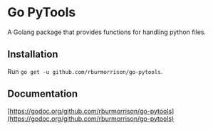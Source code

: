 # Go PyTools

A Golang package that provides functions for handling python files.

## Installation

Run `go get -u github.com/rburmorrison/go-pytools`.

## Documentation

[https://godoc.org/github.com/rburmorrison/go-pytools](https://godoc.org/github.com/rburmorrison/go-pytools)
